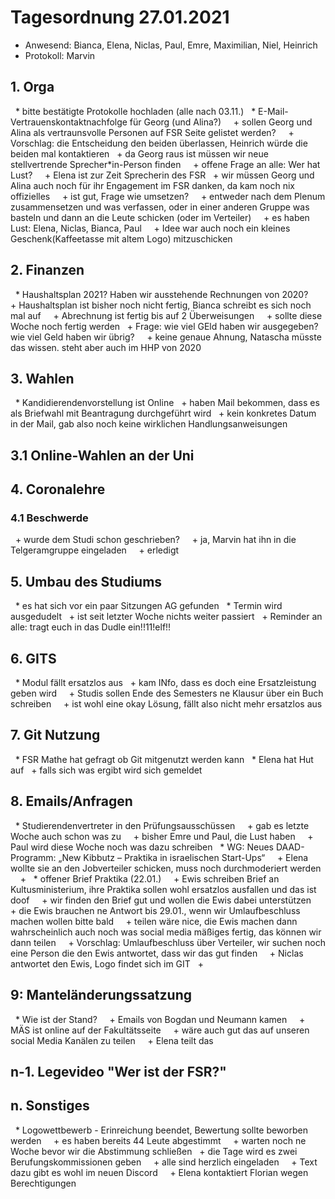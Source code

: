 ---
---

# Tagesordnung 27.01.2021

* Anwesend: Bianca, Elena, Niclas, Paul, Emre, Maximilian, Niel, Heinrich
* Protokoll: Marvin

## 1. Orga
  * bitte bestätigte Protokolle hochladen (alle nach 03.11.)
  * E-Mail-Vertrauenskontaktnachfolge für Georg (und Alina?)
    + sollen Georg und Alina als vertraunsvolle Personen auf FSR Seite gelistet werden?
    + Vorschlag: die Entscheidung den beiden überlassen, Heinrich würde die beiden mal kontaktieren
  + da Georg raus ist müssen wir neue stellvertrende Sprecher*in-Person finden
    + offene Frage an alle: Wer hat Lust?
    + Elena ist zur Zeit Sprecherin des FSR
  + wir müssen Georg und Alina auch noch für ihr Engagement im FSR danken, da kam noch nix offizielles
    + ist gut, Frage wie umsetzen?
    + entweder nach dem Plenum zusammensetzen und was verfassen, oder in einer anderen Gruppe was basteln und dann an die Leute schicken (oder im Verteiler)
    + es haben Lust: Elena, Niclas, Bianca, Paul
    + Idee war auch noch ein kleines Geschenk(Kaffeetasse mit altem Logo) mitzuschicken

## 2. Finanzen
  * Haushaltsplan 2021? Haben wir ausstehende Rechnungen von 2020?
    + Haushaltsplan ist bisher noch nicht fertig, Bianca schreibt es sich noch mal auf
    + Abrechnung ist fertig bis auf 2 Überweisungen
    + sollte diese Woche noch fertig werden
  + Frage: wie viel GEld haben wir ausgegeben? wie viel Geld haben wir übrig?
    + keine genaue Ahnung, Natascha müsste das wissen. steht aber auch im HHP von 2020

## 3. Wahlen
  * Kandidierendenvorstellung ist Online
  + haben Mail bekommen, dass es als Briefwahl mit Beantragung durchgeführt wird
  + kein konkretes Datum in der Mail, gab also noch keine wirklichen Handlungsanweisungen

## 3.1 Online-Wahlen an der Uni

## 4. Coronalehre

### 4.1 Beschwerde
  + wurde dem Studi schon geschrieben?
    + ja, Marvin hat ihn in die Telgeramgruppe eingeladen
    + erledigt

## 5. Umbau des Studiums
  * es hat sich vor ein paar Sitzungen AG gefunden
  * Termin wird ausgedudelt
  + ist seit letzter Woche nichts weiter passiert
  + Reminder an alle: tragt euch in das Dudle ein!!11!elf!!

## 6. GITS
  * Modul fällt ersatzlos aus
  + kam INfo, dass es doch eine Ersatzleistung geben wird
    + Studis sollen Ende des Semesters ne Klausur über ein Buch schreiben
    + ist wohl eine okay Lösung, fällt also nicht mehr ersatzlos aus

## 7. Git Nutzung
  * FSR Mathe hat gefragt ob Git mitgenutzt werden kann
  * Elena hat Hut auf
  + falls sich was ergibt wird sich gemeldet

## 8. Emails/Anfragen
  * Studierendenvertreter in den Prüfungsausschüssen
    + gab es letzte Woche auch schon was zu
    + bisher Emre und Paul, die Lust haben
    + Paul wird diese Woche noch was dazu schreiben
  * WG: Neues DAAD-Programm: „New Kibbutz – Praktika in israelischen Start-Ups“
    + Elena wollte sie an den Jobverteiler schicken, muss noch durchmoderiert werden
    +
  * offener Brief Praktika (22.01.)
    + Ewis schreiben Brief an Kultusministerium, ihre Praktika sollen wohl ersatzlos ausfallen und das ist doof
    + wir finden den Brief gut und wollen die Ewis dabei unterstützen
    + die Ewis brauchen ne Antwort bis 29.01., wenn wir Umlaufbeschluss machen wollen bitte bald
    + teilen wäre nice, die Ewis machen dann wahrscheinlich auch noch was social media mäßiges fertig, das können wir dann teilen
    + Vorschlag: Umlaufbeschluss über Verteiler, wir suchen noch eine Person die den Ewis antwortet, dass wir das gut finden
    + Niclas antwortet den Ewis, Logo findet sich im GIT
  +

## 9: Manteländerungssatzung
  * Wie ist der Stand?
    + Emails von Bogdan und Neumann kamen
    + MÄS ist online auf der Fakultätsseite
    + wäre auch gut das auf unseren social Media Kanälen zu teilen
    + Elena teilt das

## n-1. Legevideo "Wer ist der FSR?"

## n. Sonstiges
  * Logowettbewerb - Erinreichung beendet, Bewertung sollte beworben werden
    + es haben bereits 44 Leute abgestimmt
    + warten noch ne Woche bevor wir die Abstimmung schließen
  + die Tage wird es zwei Berufungskommissionen geben
    + alle sind herzlich eingeladen
    + Text dazu gibt es wohl im neuen Discord
    + Elena kontaktiert Florian wegen Berechtigungen

